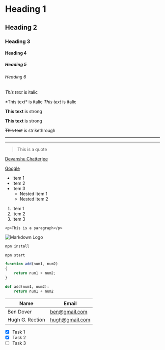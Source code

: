 <!-- HEADINGS -->
# Heading 1
## Heading 2
### Heading 3
#### Heading 4
##### Heading 5
###### Heading 6

<!-- ITALICS -->
*This text* is italic
<!-- To escape certain characters -->
\*This text\* is italic 
_This text_ is italic

<!-- Strong -->
**This text** is strong

__This text__ is strong

<!-- Strikethrough -->
~~This text~~ is strikethrough

<!-- Horizontal Rule -->

---

___

<!-- Blockquotes -->
> This is a quote

<!-- Links -->
[Devanshu Chatterjee](https://www.google.com)

[Google](https://www.google.com "Devanshu Chatterjee")

<!-- UL -->
* Item 1
* Item 2
* Item 3
    * Nested Item 1
    * Nested Item 2

<!-- OL -->
1. Item 1
1. Item 2
1. Item 3

<!-- Inline Code Block -->
`<p>This is a paragraph</p>`

<!-- Images -->
![Markdown Logo](https://markdown-here.com/img/icon256.png)

<!-- Github Markdown -->

<!-- Code Blocks -->
```bash
npm install

npm start
```
```javascript
function add(num1, num2)
{
    return num1 + num2;
}
```
```python
def add(num1, num2):
    return num1 + num2
```

<!-- Tables -->
| Name            | Email          |
|-----------------|----------------|
| Ben Dover       | ben@gmail.com  |
| Hugh G. Rection | hugh@gmail.com |

<!-- Task Lists -->
* [x] Task 1
* [x] Task 2
* [ ] Task 3